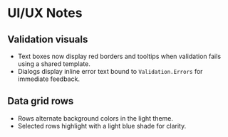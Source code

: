 # UI/UX Notes

## Validation visuals
- Text boxes now display red borders and tooltips when validation fails using a shared template.
- Dialogs display inline error text bound to `Validation.Errors` for immediate feedback.

## Data grid rows
- Rows alternate background colors in the light theme.
- Selected rows highlight with a light blue shade for clarity.
